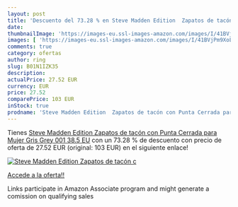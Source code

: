 ```yaml
---
layout: post
title: 'Descuento del 73.28 % en Steve Madden Edition  Zapatos de tacón c'
date: 
thumbnailImage: 'https://images-eu.ssl-images-amazon.com/images/I/41BVjPm9XoL._SL200_.jpg'
images: [ 'https://images-eu.ssl-images-amazon.com/images/I/41BVjPm9XoL._SL200_.jpg' ]
comments: true
category: ofertas
author: ring
slug: B01N1IZK35
description:
actualPrice: 27.52 EUR
currency: EUR
price: 27.52
comparePrice: 103 EUR
inStock: true
prodname: 'Steve Madden Edition  Zapatos de tacón con Punta Cerrada para Mujer  Gris  Grey 001   38.5 EU'
---
```


Tienes [Steve Madden Edition  Zapatos de tacón con Punta Cerrada para Mujer  Gris  Grey 001   38.5 EU](https://www.amazon.es/dp/B01N1IZK35/?tag=tolees-21) con un 73.28 % de descuento con precio de oferta de 27.52 EUR (original: 103 EUR) en el siguiente enlace!

[![Steve Madden Edition  Zapatos de tacón c](https://images-eu.ssl-images-amazon.com/images/I/41BVjPm9XoL._SL200_.jpg)](https://www.amazon.es/dp/B01N1IZK35/?tag=tolees-21)

[Accede a la oferta!!](https://www.amazon.es/dp/B01N1IZK35/?tag=tolees-21)

Links participate in Amazon Associate program and might generate a comission on qualifying sales


